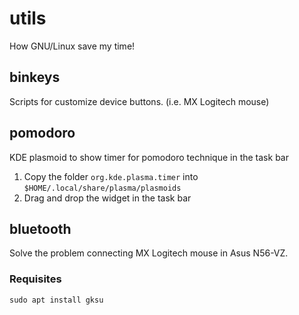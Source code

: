 # utils
How GNU/Linux save my time!

## binkeys
Scripts for customize device buttons. (i.e. MX Logitech mouse)

## pomodoro
KDE plasmoid to show timer for pomodoro technique in the task bar
1. Copy the folder `org.kde.plasma.timer` into `$HOME/.local/share/plasma/plasmoids`
1. Drag and drop the widget in the task bar

## bluetooth
Solve the problem connecting MX Logitech mouse in Asus N56-VZ.
### Requisites
`sudo apt install gksu`
